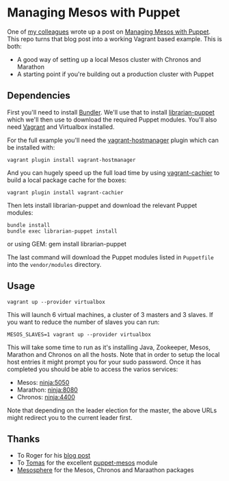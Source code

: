 # Managing Mesos with Puppet

One of [my colleagues](https://github.com/rji) wrote up a post on
[Managing Mesos with Puppet](http://rogerignazio.com/blog/managing-mesos-with-puppet/).
This repo turns that blog post into a working Vagrant based example.
This is both:

* A good way of setting up a local Mesos cluster with Chronos and
  Marathon
* A starting point if you're building out a production cluster with
  Puppet

## Dependencies

First you'll need to install [Bundler](http://bundler.io/).
We'll use that to install [librarian-puppet](https://github.com/rodjek/librarian-puppet)
which we'll then use to download the required Puppet modules. You'll also
need [Vagrant](https://www.vagrantup.com/) and Virtualbox installed.

For the full example you'll need the
[vagrant-hostmanager](https://github.com/smdahlen/vagrant-hostmanager)
plugin which can be installed with:

    vagrant plugin install vagrant-hostmanager

And you can hugely speed up the full load time by using
[vagrant-cachier](http://fgrehm.viewdocs.io/vagrant-cachier) to build a
local package cache for the boxes:

    vagrant plugin install vagrant-cachier

Then lets install librarian-puppet and download the relevant Puppet
modules:

    bundle install
    bundle exec librarian-puppet install

or using GEM:
    gem install librarian-puppet

The last command will download the Puppet modules listed in `Puppetfile`
into the `vendor/modules` directory.


## Usage

    vagrant up --provider virtualbox

This will launch 6 virtual machines, a cluster of 3 masters and 3
slaves. If you want to reduce the number of slaves you can run:

    MESOS_SLAVES=1 vagrant up --provider virtualbox

This will take some time to run as it's installing Java, Zookeeper,
Mesos, Marathon and Chronos on all the hosts. Note that in order to
setup the local host entries it might prompt you for your sudo password.
Once it has completed you should be able to access the varios services:

* Mesos: [ninja:5050](http://ninja:5050)
* Marathon: [ninja:8080](http://ninja:8080)
* Chronos: [ninja:4400](http://ninja:4400)

Note that depending on the leader election for the master, the above
URLs might redirect you to the current leader first.


## Thanks

* To Roger for his [blog
  post](http://rogerignazio.com/blog/managing-mesos-with-puppet)
* To [Tomas](https://github.com/deric) for the excellent
  [puppet-mesos](https://github.com/deric/puppet-mesos) module
* [Mesosphere](http://mesosphere.com/) for the Mesos, Chronos and
  Maraathon packages
